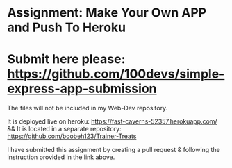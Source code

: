 # Assignment: Make Your Own APP and Push To Heroku
# Submit here please: https://github.com/100devs/simple-express-app-submission

The files will not be included in my Web-Dev repository. 

It is deployed live on heroku: https://fast-caverns-52357.herokuapp.com/
&& 
It is located in a separate repository: https://github.com/boobeh123/Trainer-Treats

I have submitted this assignment by creating a pull request & following the instruction provided in the link above.
